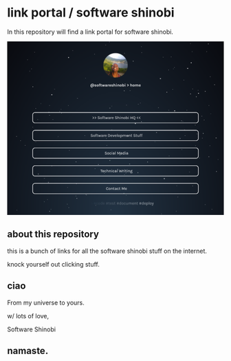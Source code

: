 # link portal / software shinobi

In this repository will find a link portal for software shinobi.

![Software Shinobi Links](/.cover-image.png)

## about this repository

this is a bunch of links for all the software shinobi stuff on the internet.

knock yourself out clicking stuff.

## ciao

From my universe to yours.

w/ lots of love,

Software Shinobi

## namaste.

